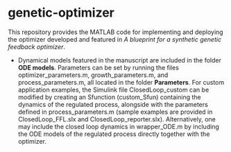 # genetic-optimizer

This repository provides the MATLAB code for implementing and deploying the optimizer developed and featured in _A blueprint for a synthetic genetic feedback optimizer_. 
* Dynamical models featured in the manuscript are included in the folder **ODE models**. Parameters can be set by running the files optimizer_parameters.m, growth_parameters.m, and process_parameters.m, all located in the folder **Parameters**. For custom application examples, the Simulink file ClosedLoop_custom can be modified by creating an Sfunction (custom_Sfun) containing the dynamics of the regulated process, alongside with the parameters defined in process_parameters.m (sample examples are provided in ClosedLoop_FFL.slx and ClosedLoop_reporter.slx). Alternatively, one may include the closed loop dynamics in wrapper_ODE.m by including the ODE models of the regulated process directly together with the optimizer.
